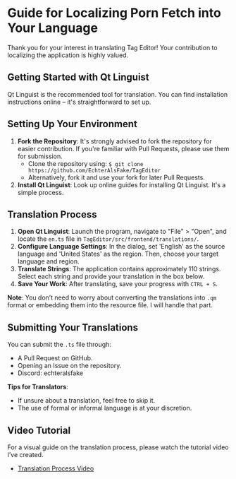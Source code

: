 # Guide for Localizing Porn Fetch into Your Language
Thank you for your interest in translating Tag Editor! Your contribution to localizing the application is highly valued.

## Getting Started with Qt Linguist

Qt Linguist is the recommended tool for translation. You can find installation instructions online – it's straightforward to set up.

## Setting Up Your Environment

1. **Fork the Repository**: It's strongly advised to fork the repository for easier contribution. If you're familiar with Pull Requests, please use them for submission.
   - Clone the repository using: `$ git clone https://github.com/EchterAlsFake/TagEditor`
   - Alternatively, fork it and use your fork for later Pull Requests.
2. **Install Qt Linguist**: Look up online guides for installing Qt Linguist. It's a simple process.

## Translation Process

1. **Open Qt Linguist**: Launch the program, navigate to "File" > "Open", and locate the `en.ts` file in `TagEditor/src/frontend/translations/`.
2. **Configure Language Settings**: In the dialog, set 'English' as the source language and 'United States' as the region. Then, choose your target language and region.
3. **Translate Strings**: The application contains approximately 110 strings. Select each string and provide your translation in the box below.
4. **Save Your Work**: After translating, save your progress with `CTRL + S`.

**Note**: You don’t need to worry about converting the translations into `.qm` format or embedding them into the resource file. I will handle that part. 

## Submitting Your Translations

You can submit the `.ts` file through:
- A Pull Request on GitHub.
- Opening an Issue on the repository.
- Discord: echteralsfake

**Tips for Translators**:
- If unsure about a translation, feel free to skip it.
- The use of formal or informal language is at your discretion.

## Video Tutorial

For a visual guide on the translation process, please watch the tutorial video I’ve created.

- [Translation Process Video](https://youtu.be/X2h1SG-xLOg)
